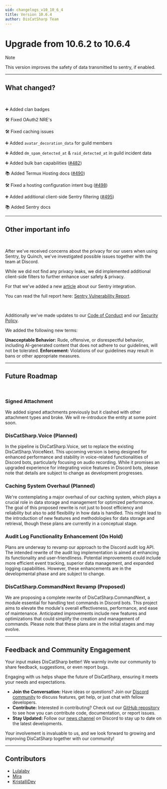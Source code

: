 ```yaml
---
uid: changelogs_v10_10_6_4
title: Version 10.6.4
author: DisCatSharp Team
---
```


# Upgrade from **10.6.2** to **10.6.4**

> [!NOTE]
> This version improves the safety of data transmitted to sentry, if enabled.

---

## What changed?

<br/>

➕ Added clan badges

🛠️ Fixed OAuth2 NRE's

🛠️ Fixed caching issues

➕ Added `avatar_decoration_data` for guild members

➕ Added `dm_spam_detected_at` & `raid_detected_at` in guild incident data

➕ Added bulk ban capabilities ([#482](https://github.com/Aiko-IT-Systems/DisCatSharp/pull/482))

📚 Added Termux Hosting docs ([#490](https://github.com/Aiko-IT-Systems/DisCatSharp/pull/490))

🛠️ Fixed a hosting configuration intent bug ([#498](https://github.com/Aiko-IT-Systems/DisCatSharp/pull/498))

➕ Added additional client-side Sentry filtering ([#495](https://github.com/Aiko-IT-Systems/DisCatSharp/pull/495))

📚 Added Sentry docs

---

## Other important info

<br/>

After we've received concerns about the privacy for our users when using Sentry, by Quinch, we've investigated possible issues together with the team at Discord.

While we did not find any privacy leaks, we did implemented additional client-side filters to further enhance user safety & privacy.

For that we've added a new [article](xref:misc_sentry) about our Sentry integration.

You can read the full report here: [Sentry Vulnerability Report](xref:sec_comp_sentry).

<br/>

Additionally we've made updates to our [Code of Conduct](https://github.com/Aiko-IT-Systems/.github/blob/main/CODE_OF_CONDUCT.md) and our [Security Policy](https://github.com/Aiko-IT-Systems/.github/blob/main/SECURITY.md).

We added the following new terms:

**Unacceptable Behavior:** Rude, offensive, or disrespectful behavior, including AI-generated content that does not adhere to our guidelines, will not be tolerated.
**Enforcement:** Violations of our guidelines may result in bans or other appropriate measures.

---

## Future Roadmap

<br/>

### Signed Attachment

We added signed attachments previously but it clashed with other attachment types and broke. We will re-introduce the entity at some point soon.

### DisCatSharp.Voice (Planned)

In the pipeline is DisCatSharp.Voice, set to replace the existing DisCatSharp.VoiceNext. This upcoming version is being designed for enhanced performance and stability in voice-related functionalities of Discord bots, particularly focusing on audio recording. While it promises an upgraded experience for integrating voice features in Discord bots, please note that details are subject to change as development progresses.

### Caching System Overhaul (Planned)

We're contemplating a major overhaul of our caching system, which plays a crucial role in data storage and management for optimized performance. The goal of this proposed rewrite is not just to boost efficiency and reliability but also to add flexibility in how data is handled. This might lead to the introduction of new features and methodologies for data storage and retrieval, though these plans are currently in a conceptual stage.

### Audit Log Functionality Enhancement (On Hold)

Plans are underway to revamp our approach to the Discord audit log API. The intended rewrite of the audit log implementation is aimed at enhancing its functionality and user-friendliness. Potential improvements could include more efficient event tracking, superior data management, and expanded logging capabilities. However, these enhancements are in the developmental phase and are subject to change.

### DisCatSharp.CommandNext Revamp (Proposed)

We are proposing a complete rewrite of DisCatSharp.CommandNext, a module essential for handling text commands in Discord bots. This project aims to elevate the module's overall effectiveness, performance, and ease of maintenance. Anticipated improvements include new features and optimizations that could simplify the creation and management of commands. Please note that these plans are in the initial stages and may evolve.

---

## Feedback and Community Engagement

Your input makes DisCatSharp better! We warmly invite our community to share feedback, suggestions, or even report bugs.

Engaging with us helps shape the future of DisCatSharp, ensuring it meets your needs and expectations.


- **Join the Conversation:** Have ideas or questions? Join our [Discord community](https://discord.gg/2HWta4GXus) to discuss features, get help, or just chat with fellow developers.
- **Contribute:** Interested in contributing? Check out our [GitHub repository](https://github.com/Aiko-IT-Systems/DisCatSharp/blob/main/CONTRIBUTING.md) to see how you can contribute code, documentation, or report issues.
- **Stay Updated:** Follow our [news channel](https://discord.com/channels/858089281214087179/976624429935251527) on Discord to stay up to date on the latest developments.

Your involvement is invaluable to us, and we look forward to growing and improving DisCatSharp together with our community!

---

## Contributors

- [Lulalaby](https://github.com/Lulalaby)
- [Mira](https://github.com/TheXorog)
- [KristalliDev](https://github.com/KristalliDev)
